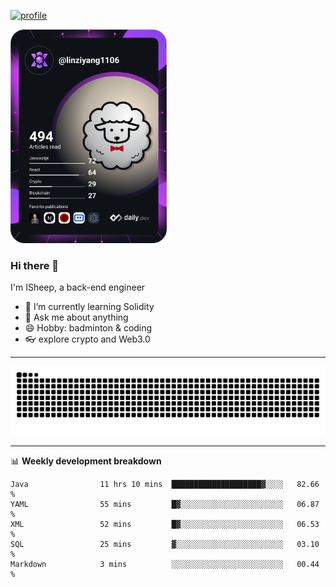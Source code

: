 [![profile](https://user-images.githubusercontent.com/54968314/208005045-e4b42f3b-833d-4242-bfcc-e764865553a2.svg)](https://www.calligrapher.ai/)

<a href="https://app.daily.dev/linziyang1106"><img src="/devcard.png" width="250" alt="ISheep's Dev Card"/></a>

### Hi there 🐏

I'm ISheep, a back-end engineer

- 🔭 I’m currently learning Solidity
- 💬 Ask me about anything
- 😄 Hobby: badminton & coding
- 👓 explore crypto and Web3.0

-------

![](https://raw.githubusercontent.com/ISheepp/ISheepp/output/github-contribution-grid-snake.svg)

-------

📊 **Weekly development breakdown**
<!--START_SECTION:waka-->

```text
Java                11 hrs 10 mins  ████████████████████▓░░░░   82.66 %
YAML                55 mins         █▓░░░░░░░░░░░░░░░░░░░░░░░   06.87 %
XML                 52 mins         █▓░░░░░░░░░░░░░░░░░░░░░░░   06.53 %
SQL                 25 mins         ▓░░░░░░░░░░░░░░░░░░░░░░░░   03.10 %
Markdown            3 mins          ░░░░░░░░░░░░░░░░░░░░░░░░░   00.44 %
```

<!--END_SECTION:waka-->
